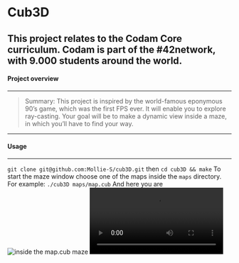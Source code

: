 # Cub3D

This project relates to the Codam Core curriculum.
Codam is part of the #42network, with 9.000 students around the world.
------------------------------------------------------------------------------------------------------
#### Project overview
------------------------------------------------------------------------------------------------------
>Summary: This project is inspired by the world-famous eponymous 90’s game, which
>was the first FPS ever. It will enable you to explore ray-casting. Your goal will be to
>make a dynamic view inside a maze, in which you’ll have to find your way.

------------------------------------------------------------------------------------------------------
#### Usage
------------------------------------------------------------------------------------------------------
```git clone git@github.com:Mollie-S/cub3D.git```
then
```cd cub3D && make```
To start the maze window choose one of the maps inside the `maps` directory.
For example:
```./cub3D maps/map.cub```
And here you are
![inside the map.cub maze](cub3D_maze.png)
![moving inside the maze](cub3d_video.mov)